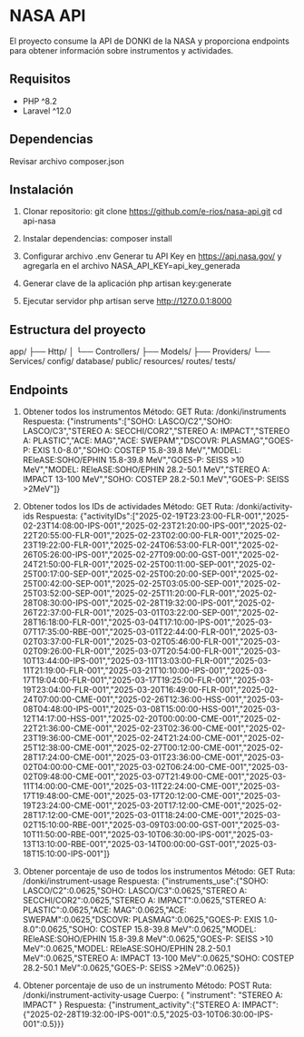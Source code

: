# NASA API

El proyecto consume la API de DONKI de la NASA y proporciona endpoints para obtener información sobre instrumentos y actividades.

## Requisitos

- PHP ^8.2
- Laravel ^12.0

## Dependencias

Revisar archivo composer.json

## Instalación

1. Clonar repositorio:
   git clone https://github.com/e-rios/nasa-api.git
   cd api-nasa

2. Instalar dependencias:
    composer install

3. Configurar archivo .env
    Generar tu API Key en https://api.nasa.gov/ y agregarla en el archivo
    NASA_API_KEY=api_key_generada

4. Generar clave de la aplicación
    php artisan key:generate

5. Ejecutar servidor
    php artisan serve
    http://127.0.0.1:8000

## Estructura del proyecto

app/
├── Http/
│    └── Controllers/
├── Models/
├── Providers/
└── Services/
config/
database/
public/
resources/
routes/
tests/

## Endpoints

1. Obtener todos los instrumentos
    Método: GET
    Ruta: /donki/instruments
    Respuesta:
    {"instruments":["SOHO: LASCO\/C2","SOHO: LASCO\/C3","STEREO A: SECCHI\/COR2","STEREO A: IMPACT","STEREO A: PLASTIC","ACE: MAG","ACE: SWEPAM","DSCOVR: PLASMAG","GOES-P: EXIS 1.0-8.0","SOHO: COSTEP 15.8-39.8 MeV","MODEL: REleASE:SOHO\/EPHIN 15.8-39.8 MeV","GOES-P: SEISS >10 MeV","MODEL: REleASE:SOHO\/EPHIN 28.2-50.1 MeV","STEREO A: IMPACT 13-100 MeV","SOHO: COSTEP 28.2-50.1 MeV","GOES-P: SEISS >2MeV"]}

2. Obtener todos los IDs de actividades
    Método: GET
    Ruta: /donki/activity-ids
    Respuesta:
    {"activityIDs":["2025-02-19T23:23:00-FLR-001","2025-02-23T14:08:00-IPS-001","2025-02-23T21:20:00-IPS-001","2025-02-22T20:55:00-FLR-001","2025-02-23T02:00:00-FLR-001","2025-02-23T19:22:00-FLR-001","2025-02-24T06:53:00-FLR-001","2025-02-26T05:26:00-IPS-001","2025-02-27T09:00:00-GST-001","2025-02-24T21:50:00-FLR-001","2025-02-25T00:11:00-SEP-001","2025-02-25T00:17:00-SEP-001","2025-02-25T00:20:00-SEP-001","2025-02-25T00:42:00-SEP-001","2025-02-25T03:05:00-SEP-001","2025-02-25T03:52:00-SEP-001","2025-02-25T11:20:00-FLR-001","2025-02-28T08:30:00-IPS-001","2025-02-28T19:32:00-IPS-001","2025-02-26T22:37:00-FLR-001","2025-03-01T03:22:00-SEP-001","2025-02-28T16:18:00-FLR-001","2025-03-04T17:10:00-IPS-001","2025-03-07T17:35:00-RBE-001","2025-03-01T22:44:00-FLR-001","2025-03-02T03:37:00-FLR-001","2025-03-02T05:46:00-FLR-001","2025-03-02T09:26:00-FLR-001","2025-03-07T20:54:00-FLR-001","2025-03-10T13:44:00-IPS-001","2025-03-11T13:03:00-FLR-001","2025-03-11T21:19:00-FLR-001","2025-03-21T10:10:00-IPS-001","2025-03-17T19:04:00-FLR-001","2025-03-17T19:25:00-FLR-001","2025-03-19T23:04:00-FLR-001","2025-03-20T16:49:00-FLR-001","2025-02-24T07:00:00-CME-001","2025-02-26T12:36:00-HSS-001","2025-03-08T04:48:00-IPS-001","2025-03-08T15:00:00-HSS-001","2025-03-12T14:17:00-HSS-001","2025-02-20T00:00:00-CME-001","2025-02-22T21:36:00-CME-001","2025-02-23T02:36:00-CME-001","2025-02-23T19:36:00-CME-001","2025-02-24T21:24:00-CME-001","2025-02-25T12:38:00-CME-001","2025-02-27T00:12:00-CME-001","2025-02-28T17:24:00-CME-001","2025-03-01T23:36:00-CME-001","2025-03-02T04:00:00-CME-001","2025-03-02T06:24:00-CME-001","2025-03-02T09:48:00-CME-001","2025-03-07T21:49:00-CME-001","2025-03-11T14:00:00-CME-001","2025-03-11T22:24:00-CME-001","2025-03-17T19:48:00-CME-001","2025-03-17T20:12:00-CME-001","2025-03-19T23:24:00-CME-001","2025-03-20T17:12:00-CME-001","2025-02-28T17:12:00-CME-001","2025-03-01T18:24:00-CME-001","2025-03-02T15:10:00-RBE-001","2025-03-09T03:00:00-GST-001","2025-03-10T11:50:00-RBE-001","2025-03-10T06:30:00-IPS-001","2025-03-13T13:10:00-RBE-001","2025-03-14T00:00:00-GST-001","2025-03-18T15:10:00-IPS-001"]}

3. Obtener porcentaje de uso de todos los instrumentos
    Método: GET
    Ruta: /donki/instrument-usage
    Respuesta:
    {"instruments_use":{"SOHO: LASCO\/C2":0.0625,"SOHO: LASCO\/C3":0.0625,"STEREO A: SECCHI\/COR2":0.0625,"STEREO A: IMPACT":0.0625,"STEREO A: PLASTIC":0.0625,"ACE: MAG":0.0625,"ACE: SWEPAM":0.0625,"DSCOVR: PLASMAG":0.0625,"GOES-P: EXIS 1.0-8.0":0.0625,"SOHO: COSTEP 15.8-39.8 MeV":0.0625,"MODEL: REleASE:SOHO\/EPHIN 15.8-39.8 MeV":0.0625,"GOES-P: SEISS >10 MeV":0.0625,"MODEL: REleASE:SOHO\/EPHIN 28.2-50.1 MeV":0.0625,"STEREO A: IMPACT 13-100 MeV":0.0625,"SOHO: COSTEP 28.2-50.1 MeV":0.0625,"GOES-P: SEISS >2MeV":0.0625}}

4. Obtener porcentaje de uso de un instrumento
    Método: POST
    Ruta: /donki/instrument-activity-usage
    Cuerpo: 
    {
        "instrument": "STEREO A: IMPACT"
    }
    Respuesta:
    {"instrument_activity":{"STEREO A: IMPACT":{"2025-02-28T19:32:00-IPS-001":0.5,"2025-03-10T06:30:00-IPS-001":0.5}}}
